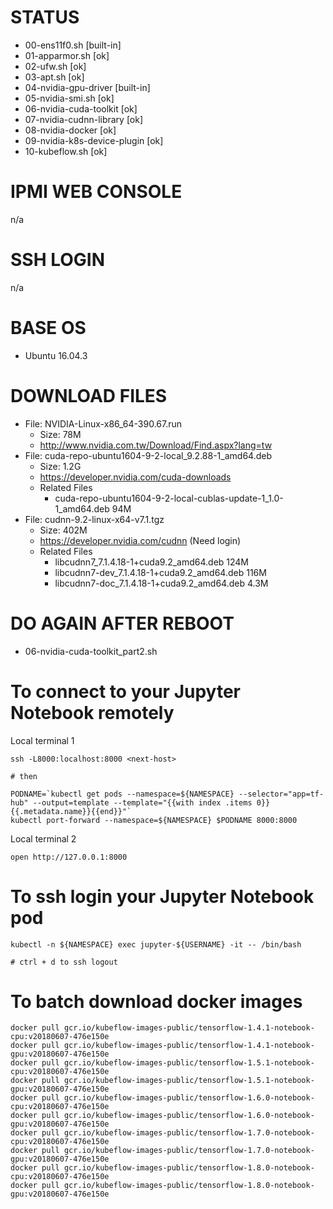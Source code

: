 # STATUS

* 00-ens11f0.sh [built-in]
* 01-apparmor.sh [ok]
* 02-ufw.sh [ok]
* 03-apt.sh [ok]
* 04-nvidia-gpu-driver [built-in]
* 05-nvidia-smi.sh [ok]
* 06-nvidia-cuda-toolkit [ok]
* 07-nvidia-cudnn-library [ok]
* 08-nvidia-docker [ok]
* 09-nvidia-k8s-device-plugin [ok]
* 10-kubeflow.sh [ok]

# IPMI WEB CONSOLE

n/a

# SSH LOGIN

n/a

# BASE OS

* Ubuntu 16.04.3

# DOWNLOAD FILES

* File: NVIDIA-Linux-x86_64-390.67.run
  * Size: 78M
  * http://www.nvidia.com.tw/Download/Find.aspx?lang=tw
* File: cuda-repo-ubuntu1604-9-2-local_9.2.88-1_amd64.deb
  * Size: 1.2G 
  * https://developer.nvidia.com/cuda-downloads
  * Related Files
      * cuda-repo-ubuntu1604-9-2-local-cublas-update-1_1.0-1_amd64.deb 94M
* File: cudnn-9.2-linux-x64-v7.1.tgz
  * Size: 402M
  * https://developer.nvidia.com/cudnn (Need login)
  * Related Files
      * libcudnn7_7.1.4.18-1+cuda9.2_amd64.deb 124M
      * libcudnn7-dev_7.1.4.18-1+cuda9.2_amd64.deb 116M
      * libcudnn7-doc_7.1.4.18-1+cuda9.2_amd64.deb 4.3M

# DO AGAIN AFTER REBOOT

* 06-nvidia-cuda-toolkit_part2.sh

# To connect to your Jupyter Notebook remotely

Local terminal 1

```
ssh -L8000:localhost:8000 <next-host>

# then

PODNAME=`kubectl get pods --namespace=${NAMESPACE} --selector="app=tf-hub" --output=template --template="{{with index .items 0}}{{.metadata.name}}{{end}}"`
kubectl port-forward --namespace=${NAMESPACE} $PODNAME 8000:8000
```

Local terminal 2

```
open http://127.0.0.1:8000
```

# To ssh login your Jupyter Notebook pod

```
kubectl -n ${NAMESPACE} exec jupyter-${USERNAME} -it -- /bin/bash

# ctrl + d to ssh logout
```

# To batch download docker images

```
docker pull gcr.io/kubeflow-images-public/tensorflow-1.4.1-notebook-cpu:v20180607-476e150e
docker pull gcr.io/kubeflow-images-public/tensorflow-1.4.1-notebook-gpu:v20180607-476e150e
docker pull gcr.io/kubeflow-images-public/tensorflow-1.5.1-notebook-cpu:v20180607-476e150e
docker pull gcr.io/kubeflow-images-public/tensorflow-1.5.1-notebook-gpu:v20180607-476e150e
docker pull gcr.io/kubeflow-images-public/tensorflow-1.6.0-notebook-cpu:v20180607-476e150e
docker pull gcr.io/kubeflow-images-public/tensorflow-1.6.0-notebook-gpu:v20180607-476e150e
docker pull gcr.io/kubeflow-images-public/tensorflow-1.7.0-notebook-cpu:v20180607-476e150e
docker pull gcr.io/kubeflow-images-public/tensorflow-1.7.0-notebook-gpu:v20180607-476e150e
docker pull gcr.io/kubeflow-images-public/tensorflow-1.8.0-notebook-cpu:v20180607-476e150e
docker pull gcr.io/kubeflow-images-public/tensorflow-1.8.0-notebook-gpu:v20180607-476e150e
```
